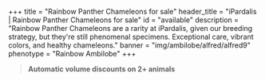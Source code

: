 +++
title = "Rainbow Panther Chameleons for sale"
header_title = "iPardalis | Rainbow Panther Chameleons for sale"
id = "available"
description = "Rainbow Panther Chameleons are a rarity at iPardalis, given our breeding strategy, but they're still phenomenal specimens. Exceptional care, vibrant colors, and healthy chameleons."
banner = "img/ambilobe/alfred/alfred9"
phenotype = "Rainbow Ambilobe"
+++

> **Automatic volume discounts on 2+ animals**

